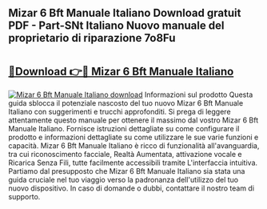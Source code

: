 ## Mizar 6 Bft Manuale Italiano Download gratuit PDF - Part-SNt Italiano Nuovo manuale del proprietario di riparazione 7o8Fu

# <h2><a href="http://dfdadkf.blite.top/?on=Mizar+6+Bft+Manuale+Italiano">🔗Download 👉🔴 Mizar 6 Bft Manuale Italiano</a></h2>

[![Mizar 6 Bft Manuale Italiano download](https://i.imgur.com/lujVjoI.png)](http://dfdadkf.blite.top/?on=Mizar+6+Bft+Manuale+Italiano)
Informazioni sul prodotto Questa guida sblocca il potenziale nascosto del tuo nuovo Mizar 6 Bft Manuale Italiano con suggerimenti e trucchi approfonditi. Si prega di leggere attentamente questo manuale per ottenere il massimo dal vostro Mizar 6 Bft Manuale Italiano. Fornisce istruzioni dettagliate su come configurare il prodotto e informazioni dettagliate su come utilizzare le sue varie funzioni e capacità. Mizar 6 Bft Manuale Italiano è ricco di funzionalità all'avanguardia, tra cui riconoscimento facciale, Realtà Aumentata, attivazione vocale e Ricarica Senza Fili, tutte facilmente accessibili tramite L'interfaccia intuitiva. Partiamo dal presupposto che Mizar 6 Bft Manuale Italiano sia stata una guida cruciale nel tuo viaggio verso la padronanza dell'utilizzo del tuo nuovo dispositivo. In caso di domande o dubbi, contattare il nostro team di supporto.

